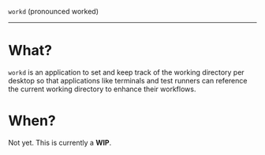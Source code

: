 `workd` (pronounced worked)

---

# What?

`workd` is an application to set and keep track of the working directory per desktop so that applications like terminals and test runners can reference the current working directory to enhance their workflows.

# When?

Not yet. This is currently a **WIP**.
